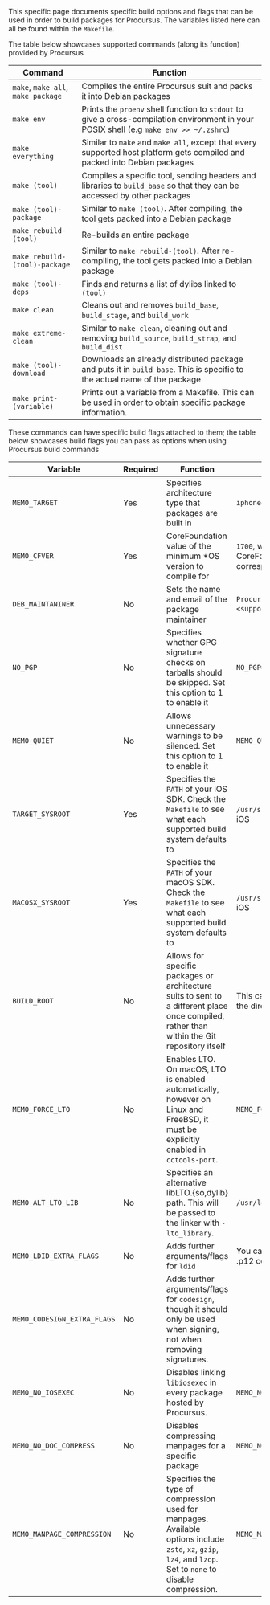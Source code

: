 This specific page documents specific build options and flags that can
be used in order to build packages for Procursus. The variables listed
here can all be found within the `Makefile`.

The table below showcases supported commands (along its function)
provided by Procursus

| Command | Function |
|---------|----------|
| `make`, `make all`, `make package` | Compiles the entire Procursus suit and packs it into Debian packages |
| `make env` | Prints the `proenv` shell function to `stdout` to give a cross-compilation environment in your POSIX shell (e.g `make env >> ~/.zshrc`) |
| `make everything` | Similar to `make` and `make all`, except that every supported host platform gets compiled and packed into Debian packages |
| `make (tool)` | Compiles a specific tool, sending headers and libraries to `build_base` so that they can be accessed by other packages |
| `make (tool)-package` | Similar to `make (tool)`. After compiling, the tool gets packed into a Debian package |
| `make rebuild-(tool)` | Re-builds an entire package |
| `make rebuild-(tool)-package` | Similar to `make rebuild-(tool)`. After re-compiling, the tool gets packed into a Debian package |
| `make (tool)-deps` | Finds and returns a list of dylibs linked to `(tool)` |
| `make clean` | Cleans out and removes `build_base`, `build_stage`, and `build_work` |
| `make extreme-clean` | Similar to `make clean`, cleaning out and removing `build_source`, `build_strap`, and `build_dist` |
| `make (tool)-download` | Downloads an already distributed package and puts it in `build_base`. This is specific to the actual name of the package |
| `make print-(variable)` | Prints out a variable from a Makefile. This can be used in order to obtain specific package information. |

These commands can have specific build flags attached to them; the
table below showcases build flags you can pass as options when using
Procursus build commands

| Variable | Required | Function | Example |
|----------|----------|----------|---------|
| `MEMO_TARGET` | Yes | Specifies architecture type that packages are built in | `iphoneos-arm64` |
| `MEMO_CFVER` | Yes | CoreFoundation value of the minimum *OS version to compile for | `1700`, which represents the CoreFoundation version that corresponds to iOS 14 |
| `DEB_MAINTANINER` | No | Sets the name and email of the package maintainer | `Procursus Team <support@procurs.us>`, by default |
| `NO_PGP` | No | Specifies whether GPG signature checks on tarballs should be skipped. Set this option to 1 to enable it | `NO_PGP=1` |
| `MEMO_QUIET` | No | Allows unnecessary warnings to be silenced. Set this option to 1 to enable it | `MEMO_QUIET=1` |
| `TARGET_SYSROOT` | Yes | Specifies the `PATH` of your iOS SDK. Check the `Makefile` to see what each supported build system defaults to | `/usr/share/SDKs/iPhoneOS.sdk` on iOS |
| `MACOSX_SYSROOT` | Yes | Specifies the `PATH` of your macOS SDK. Check the `Makefile` to see what each supported build system defaults to | `/usr/share/SDKs/MacOSX.sdk` on iOS |
| `BUILD_ROOT` | No | Allows for specific packages or architecture suits to sent to a different place once compiled, rather than within the Git repository itself | This can be any path, as long as the directory exists |
| `MEMO_FORCE_LTO` | No | Enables LTO. On macOS, LTO is enabled automatically, however on Linux and FreeBSD, it must be explicitly enabled in `cctools-port`. | `MEMO_FORCE_LTO=1` |
| `MEMO_ALT_LTO_LIB` | No | Specifies an alternative libLTO.{so,dylib} path. This will be passed to the linker with `-lto_library`. | `/usr/local/llvm11/lib/libLTO.so` |
| `MEMO_LDID_EXTRA_FLAGS` | No | Adds further arguments/flags for `ldid` | You can use this to specify a .p12 certificate with the -K flag. |
| `MEMO_CODESIGN_EXTRA_FLAGS` | No | Adds further arguments/flags for `codesign`, though it should only be used when signing, not when removing signatures. | |
| `MEMO_NO_IOSEXEC` | No | Disables linking `libiosexec` in every package hosted by Procursus.| `MEMO_NO_IOSEXEC=1` |
| `MEMO_NO_DOC_COMPRESS` | No | Disables compressing manpages for a specific package | `MEMO_NO_DOC_COMPRESS=1` |
| `MEMO_MANPAGE_COMPRESSION` | No | Specifies the type of compression used for manpages. Available options include `zstd`, `xz`, `gzip`, `lz4`, and `lzop`. Set to `none` to disable compression. | `MEMO_MANPAGE_COMPRESSION=zstd` |
